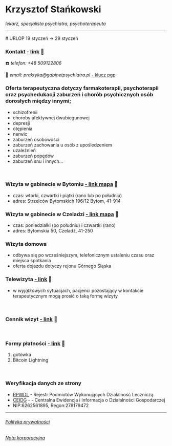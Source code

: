 # Krzysztof Stańkowski
*lekarz, specjalista psychiatra, psychoterapeuta*

<hr>
# URLOP 19 styczeń -> 29 styczeń 

### Kontakt [- link](/instrukcja.md) 🔗
☎️ _telefon: +48 509122806_

📧 _email: praktyka@gabinetpsychiatra.pl_ [ - klucz pgp](https://gabinetpsychiatra.pl/pgp) 


### Oferta terapeutyczna dotyczy farmakoterapii, psychoterapii oraz psychedukacji zaburzeń i chorób psychicznych osób dorosłych między innymi;
- schizofrenii
- choroby afektywnej dwubiegunowej
- depresji
- otępienia
- nerwic
- zaburzeń osobowości
- zaburzeń zachowania u osób z upośledzeniem
- uzależnień
- zaburzeń popędów
- zaburzeń snu i innych...

<br>

### Wizyta w gabinecie w Bytomiu  [ - link mapa](https://www.openstreetmap.org/node/7660154838#map=16/50.3878/18.8818) 🔗
- czas: wtorki, czwartki i piątki (rano lub po południu)
- adres: Strzelców Bytomskich 196/12 Bytom, 41-914

### Wizyta w gabinecie w Czeladzi [ - link mapa](https://www.openstreetmap.org/node/7660184231#map=17/50.31934/19.06871) 🔗
- czas: poniedziałki (po południu) i czwartki (rano)
- adres: Bytomskia 50, Czeladź, 41-250

### Wizyta domowa
- odbywa się po wcześniejszym, telefonicznym ustaleniu czasu oraz miejsca spotkania
- oferta dojazdu dotyczy rejonu Górnego Śląska

### Telewizyta [- link](/tele.md) 🔗
- w _wyjątkowych_ sytuacjach, pacjenci pozostający w kontakcie terapeutycznym mogą prosić o taką formę wizyty
<br>

### Cennik wizyt [- link](/cennik.md) 🔗
<br>

### Formy płatności [- link](/platnosci.md) 🔗
1. gotówka
2. Bitcoin Lightning
<br>

### Weryfikacja danych ze strony ###
- [RPWDL](https://rpwdl.ezdrowie.gov.pl/RPZ/DetailsConfirm?registryNumber=000000048335&Id=49246) - Rejestr Podmiotów Wykonujących Działalność Leczniczą
- [CEIDG](https://prod.ceidg.gov.pl/ceidg/ceidg.public.ui/Search.aspx) -  - Centralna Ewidencja i Informacja o Działalności Gospodarczej
- NIP:6262561895, Regon:278179472

<hr>

###### [Polityka prywatności](/prywatnosc.md)
###### [Nota korporacyjna](/nota.md)
